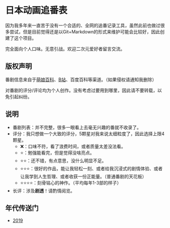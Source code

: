 # 日本动画追番表

因为我多年来一直苦于没有一个合适的、全网的追番记录工具，虽然此前也做过很多尝试，但是目前觉得还是以Git+Markdown的形式来维护可能会比较好，因此创建了这个项目。

完全面向个人口味。无意引战。欢迎二次元爱好者留言交流。

## 版权声明

番剧信息来自于[萌娘百科](https://zh.moegirl.org/Mainpage)、[B站](https://www.bilibili.com/)、百度百科等渠道。（如果侵权请通知我删除）

对番剧的评分/评论均为个人创作。没有考虑过要用到哪里，因此请不要转载，以免引起纠纷。

## 说明

- 番剧列表：并不完整，很多一眼看上去毫无兴趣的番就不收录了。
- 评分：我只想做一个大致的评分，5颗星对我来说太细粒度了，因此选择上限4颗星。
    - ❌：口味不符，看了浪费时间，或者质量太差没法看。
    - ⭐：勉强能看完，但是觉得没啥亮点。
    - ⭐⭐：还不错，有点意思，没什么明显不足。
    - ⭐⭐⭐：很好的作品，能让我轻松一刻、或者给我沉浸式的剧情体验、或者让我学到人生哲理、或者收获一份正能量。（普通番剧的天花板）
    - ⭐⭐⭐⭐：刻骨铭心的神作。（平均每年1-3部的样子）
- 长评：涉及**剧透**！请酌情阅览。

## 年代传送门

- [2019](/posts/2019.md)
